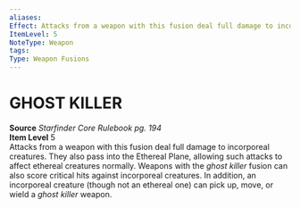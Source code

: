 ```yaml
---
aliases: 
Effect: Attacks from a weapon with this fusion deal full damage to incorporeal creatures. They also pass into the Ethereal Plane, allowing such attacks to affect ethereal creatures normally. Weapons with the _ghost killer_ fusion can also score critical hits against incorporeal creatures. In addition, an incorporeal creature (though not an ethereal one) can pick up, move, or wield a _ghost killer_ weapon.
ItemLevel: 5 
NoteType: Weapon
tags: 
Type: Weapon Fusions
---
```

# GHOST KILLER
**Source** _Starfinder Core Rulebook pg. 194_  
**Item Level** 5  
Attacks from a weapon with this fusion deal full damage to incorporeal creatures. They also pass into the Ethereal Plane, allowing such attacks to affect ethereal creatures normally. Weapons with the _ghost killer_ fusion can also score critical hits against incorporeal creatures. In addition, an incorporeal creature (though not an ethereal one) can pick up, move, or wield a _ghost killer_ weapon.